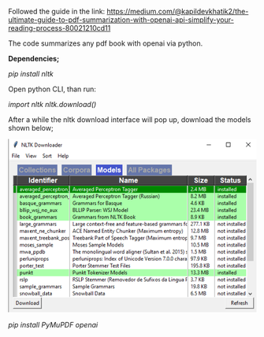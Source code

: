 Followed the guide in the link: https://medium.com/@kapildevkhatik2/the-ultimate-guide-to-pdf-summarization-with-openai-api-simplify-your-reading-process-80021210cd11

The code summarizes any pdf book with openai via python.

**Dependencies;**

*pip install nltk*

Open python CLI, than run:

*import nltk*
*nltk.download()*




After a while the nltk download interface will pop up, download the models shown below;

![Ntlk downloader interface](https://github.com/alizdd/SummarizeBook/blob/main/nltkdownloader.png?raw=true)



*pip install PyMuPDF openai*
